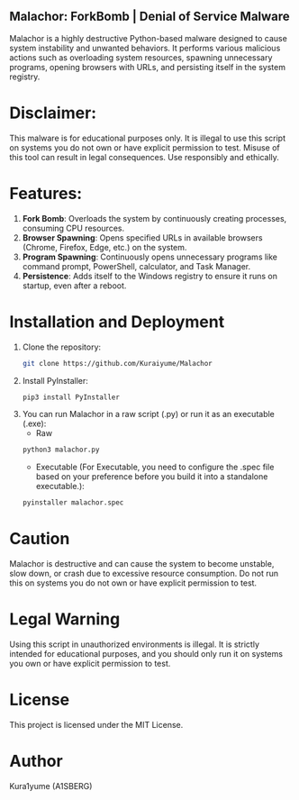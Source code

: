 ## Malachor: ForkBomb | Denial of Service Malware

Malachor is a highly destructive Python-based malware designed to cause system instability and unwanted behaviors. It performs various malicious actions such as overloading system resources, spawning unnecessary programs, opening browsers with URLs, and persisting itself in the system registry.

# Disclaimer: 
This malware is for educational purposes only. It is illegal to use this script on systems you do not own or have explicit permission to test. Misuse of this tool can result in legal consequences. Use responsibly and ethically.

# Features:
1. **Fork Bomb**: Overloads the system by continuously creating processes, consuming CPU resources.
2. **Browser Spawning**: Opens specified URLs in available browsers (Chrome, Firefox, Edge, etc.) on the system.
3. **Program Spawning**: Continuously opens unnecessary programs like command prompt, PowerShell, calculator, and Task Manager.
4. **Persistence**: Adds itself to the Windows registry to ensure it runs on startup, even after a reboot.

# Installation and Deployment
1. Clone the repository:
    ```bash
    git clone https://github.com/Kuraiyume/Malachor
    ```
2. Install PyInstaller:
    ```bash
    pip3 install PyInstaller
    ```
3. You can run Malachor in a raw script (.py) or run it as an executable (.exe):
    - Raw
    ```bash
    python3 malachor.py
    ```
    - Executable (For Executable, you need to configure the .spec file based on your preference before you build it into a standalone executable.):
    ```bash
    pyinstaller malachor.spec
    ```

# Caution
Malachor is destructive and can cause the system to become unstable, slow down, or crash due to excessive resource consumption. Do not run this on systems you do not own or have explicit permission to test.

# Legal Warning
Using this script in unauthorized environments is illegal. It is strictly intended for educational purposes, and you should only run it on systems you own or have explicit permission to test.

# License
This project is licensed under the MIT License.

# Author
Kura1yume (A1SBERG)


